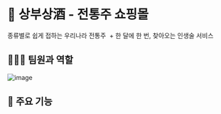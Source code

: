 <h1> 🍶 상부상酒 - 전통주 쇼핑몰 </h1>
종류별로 쉽게 접하는 우리나라 전통주 
 + 한 달에 한 번, 찾아오는 인생술 서비스

<h2> 🧑‍🤝‍🧑 팀원과 역할 </h2>

![image](https://user-images.githubusercontent.com/90268447/187325870-8b7217b3-2af2-4b6e-9de7-dfa95e24bc9a.png)

<h2> 💎 주요 기능 </h2>
